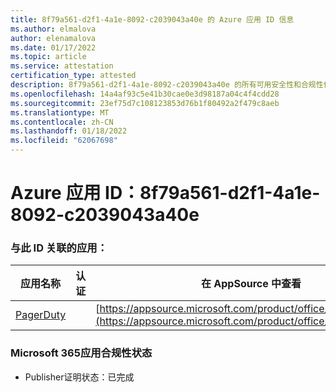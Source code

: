 ```yaml
---
title: 8f79a561-d2f1-4a1e-8092-c2039043a40e 的 Azure 应用 ID 信息
ms.author: elmalova
author: elenamalova
ms.date: 01/17/2022
ms.topic: article
ms.service: attestation
certification_type: attested
description: 8f79a561-d2f1-4a1e-8092-c2039043a40e 的所有可用安全性和合规性信息。
ms.openlocfilehash: 14a4af93c5e41b30cae0e3d98187a04c4f4cdd28
ms.sourcegitcommit: 23ef75d7c108123853d76b1f80492a2f479c8aeb
ms.translationtype: MT
ms.contentlocale: zh-CN
ms.lasthandoff: 01/18/2022
ms.locfileid: "62067698"
---
```

# <a name="azure-app-id-8f79a561-d2f1-4a1e-8092-c2039043a40e"></a>Azure 应用 ID：8f79a561-d2f1-4a1e-8092-c2039043a40e


### <a name="apps-associated-with-this-id"></a>与此 ID 关联的应用：
| **应用名称** | **认证** | **在 AppSource 中查看** |
|--------------|---------------|-----------------------|
| [PagerDuty](https://docs.microsoft.com/microsoft-365-app-certification/forward/WA200001637) |  | [https://appsource.microsoft.com/product/office/WA200001637](https://appsource.microsoft.com/product/office/WA200001637) |

### <a name="microsoft-365-app-compliance-status"></a>Microsoft 365应用合规性状态
- Publisher证明状态：已完成
